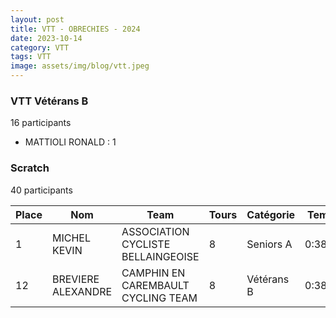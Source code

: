 ```yaml
---
layout: post
title: VTT - OBRECHIES - 2024
date: 2023-10-14
category: VTT
tags: VTT
image: assets/img/blog/vtt.jpeg
---
```


### VTT Vétérans B
16 participants
- MATTIOLI RONALD : 1

### Scratch
40 participants

| Place | Nom | Team | Tours | Catégorie | Temps |
|---|---|---|---|---|---|
| 1 | MICHEL KEVIN | ASSOCIATION CYCLISTE BELLAINGEOISE | 8 | Seniors A | 0:38:53 | | 2 | RIVART ADRIEN | ASSOCIATION CYCLISTE BELLAINGEOISE | 8 | Seniors A | 0:38:53 | | 3 | DELY JULIEN | TEAM VTT JEUMONT | 8 | Seniors B | 0:38:53 | | 4 | HUVELLE BENJAMIN | VTT  CLUB PONT SUR SAMBRE | 8 | Seniors B | 0:38:53 | | 5 | LORRIAUX JULIEN | VELO CLUB SOLESMES | 8 | Seniors B | 0:38:53 | | 6 | MARECHAL GUILLAUME | VELO CLUB SOLESMES | 8 | Seniors B | 0:38:53 | | 7 | QUINZIN YOURI | TEAM BOUSIES | 8 | Seniors B | 0:38:53 | | 8 | WINS STEPHANE | TEAM BOUSIES | 8 | Vétérans A | 0:38:53 | | 9 | DARTUS MIKAEL | VELO CLUB SOLESMES | 8 | Vétérans A | 0:38:53 | | 10 | KADDOUR-DJEBBAR FREDERIC | VTT  CLUB PONT SUR SAMBRE | 8 | Vétérans A | 0:38:53 | | 11 | MATTIOLI RONALD | TEAM SPECIALIZED LILLE | 8 | Vétérans B | 0:38:53 |
| 12 | BREVIERE ALEXANDRE | CAMPHIN EN CAREMBAULT CYCLING TEAM | 8 | Vétérans B | 0:38:53 | | 13 | SORET PASCAL | CAMPHIN EN CAREMBAULT CYCLING TEAM | 8 | Vétérans B | 0:38:53 | | 14 | BONNET JOHNNY | TEAM VTT JEUMONT | 7 | Seniors B | 0:38:53 | | 15 | BAUDOIN ETIENNE | LES VIKINGS VTT MARCHE NORDIQUE OHAIN | 7 | Seniors B | 0:38:53 | | 16 | RIVART THIERRY | VTT  CLUB PONT SUR SAMBRE | 7 | Seniors B | 0:38:53 | | 17 | RAULT STEPHANE | VTT  CLUB PONT SUR SAMBRE | 7 | Seniors B | 0:38:53 | | 18 | BERNIER DIMITRI | CLUB DES SUPPORTERS CYCLISTES FERRIEROIS | 7 | Seniors B | 0:38:53 | | 19 | ORTEGA JULIEN | TEAM VTT JEUMONT | 7 | Vétérans A | 0:38:53 | | 20 | VRECK JULIEN | VTT  CLUB PONT SUR SAMBRE | 7 | Vétérans A | 0:38:53 | | 21 | BRUNIAUX STEPHANE | LES VIKINGS VTT MARCHE NORDIQUE OHAIN | 7 | Vétérans A | 0:38:53 | | 22 | COPPEE THOMAS | 52X11 HIRSON THIÉRACHE | 7 | Vétérans A | 0:38:53 | | 23 | RENAUT VINCENT | SAULZOIR MONTRECOURT CYCLING CLUB | 7 | Vétérans A | 0:38:53 | | 24 | LETUFFE SAMUEL | CYCLO CLUB WAVRIN | 7 | Vétérans B | 0:38:53 | | 25 | ALEXANDRE JIMMY | VELO CLUB SOLESMES | 7 | Vétérans B | 0:38:53 | | 26 | MILLET FABRICE | VTT  CLUB PONT SUR SAMBRE | 7 | Vétérans B | 0:38:53 | | 27 | MICHEL STEPHANE | ETOILE CYCLISTE FEIGNIES | 7 | Vétérans B | 0:38:53 | | 28 | KOLAKOWSKI STEPHANE | VTT  CLUB PONT SUR SAMBRE | 7 | Vétérans B | 0:38:53 | | 29 | RAMETTE SAMUEL | VTT  CLUB PONT SUR SAMBRE | 7 | Vétérans B | 0:38:53 | | 30 | MERIAUX FREDERIC | FLEURBAIX TEAM SHARK VTT | 7 | Vétérans B | 0:38:53 | | 31 | PLOUCHART ANTOINE | VELO CLUB SOLESMES | 6 | Seniors B | 0:38:53 | | 32 | BERQUEZ MAXIME | CYCLO CLUB ORCHIES | 6 | Seniors B | 0:38:53 | | 33 | LEPORCQ LUDOVIC | CLUB DES SUPPORTERS CYCLISTES FERRIEROIS | 6 | Seniors B | 0:38:53 | | 34 | DEGRELLE BENJAMIN | LES VIKINGS VTT MARCHE NORDIQUE OHAIN | 6 | Seniors B | 0:38:53 | | 35 | DANLOUX STEPHANE | TEAM VTT JEUMONT | 6 | Vétérans A | 0:38:53 | | 36 | CONTESSE FREDERIC | ASSOCIATION CYCLISTE D'ETROEUNGT | 6 | Vétérans B | 0:38:53 | | 37 | KRUHELSKI GERY | SAULZOIR MONTRECOURT CYCLING CLUB | 6 | Vétérans B | 0:38:53 | | 38 | DURIEZ LAURENT | CYCLO CLUB WAVRIN | 6 | Vétérans B | 0:38:53 | | 39 | MISIOLEK STEPHANE | UNION SPORTIVE VALENCIENNES CRESPIN | 6 | Vétérans B | 0:38:53 | | 40 | CONTESSE JACKY | ETOILE CYCLISTE FEIGNIES | 6 | Vétérans B | 0:38:53 | 